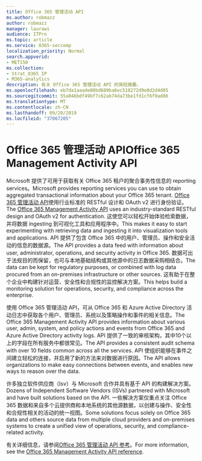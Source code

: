 ```yaml
---
title: Office 365 管理活动 API
ms.author: robmazz
author: robmazz
manager: laurawi
audience: ITPro
ms.topic: article
ms.service: O365-seccomp
localization_priority: Normal
search.appverid:
- MET150
ms.collection:
- Strat_O365_IP
- M365-analytics
description: 有关 Office 365 管理活动 API 的简短摘要。
ms.openlocfilehash: eb7da1aaade80bd689ba6ec518272d9e0d2d4d05
ms.sourcegitcommit: 55a046bdf49bf7c62ab74da73be1fd1cf6f0ad86
ms.translationtype: MT
ms.contentlocale: zh-CN
ms.lasthandoff: 09/20/2019
ms.locfileid: "37067205"
---
```

# <a name="office-365-management-activity-api"></a><span data-ttu-id="067fb-103">Office 365 管理活动 API</span><span class="sxs-lookup"><span data-stu-id="067fb-103">Office 365 Management Activity API</span></span>

<span data-ttu-id="067fb-104">Microsoft 提供了可用于获取有关 Office 365 租户的聚合事务性信息的 reporting services。</span><span class="sxs-lookup"><span data-stu-id="067fb-104">Microsoft provides reporting services you can use to obtain aggregated transactional information about your Office 365 tenant.</span></span> <span data-ttu-id="067fb-105">[Office 365 管理活动 API](https://docs.microsoft.com/office/office-365-management-api/office-365-management-apis-overview)使用行业标准的 RESTful 设计和 OAuth v2 进行身份验证。</span><span class="sxs-lookup"><span data-stu-id="067fb-105">The [Office 365 Management Activity API](https://docs.microsoft.com/office/office-365-management-api/office-365-management-apis-overview) uses an industry-standard RESTful design and OAuth v2 for authentication.</span></span> <span data-ttu-id="067fb-106">这使您可以轻松开始体验检索数据，并将数据 ingesting 到可视化工具和应用程序中。</span><span class="sxs-lookup"><span data-stu-id="067fb-106">This makes it easy to start experimenting with retrieving data and ingesting it into visualization tools and applications.</span></span> <span data-ttu-id="067fb-107">API 提供了包含 Office 365 中的用户、管理员、操作和安全活动的信息的数据源。</span><span class="sxs-lookup"><span data-stu-id="067fb-107">The API provides a data feed with information about user, administrator, operations, and security activity in Office 365.</span></span> <span data-ttu-id="067fb-108">数据可出于法规目的而保留，也可与本地基础结构或其他源中的日志数据采购相结合。</span><span class="sxs-lookup"><span data-stu-id="067fb-108">The data can be kept for regulatory purposes, or combined with log data procured from an on-premises infrastructure or other sources.</span></span> <span data-ttu-id="067fb-109">这有助于在整个企业中构建针对运营、安全性和合规性的监控解决方案。</span><span class="sxs-lookup"><span data-stu-id="067fb-109">This helps build a monitoring solution for operations, security, and compliance across the enterprise.</span></span>

<span data-ttu-id="067fb-110">使用 Office 365 管理活动 API，可从 Office 365 和 Azure Active Directory 活动日志中获取各个用户、管理员、系统以及策略操作和事件的相关信息。</span><span class="sxs-lookup"><span data-stu-id="067fb-110">The Office 365 Management Activity API provides information about various user, admin, system, and policy actions and events from Office 365 and Azure Active Directory activity logs.</span></span> <span data-ttu-id="067fb-111">API 提供了一致的审核架构，其中10个以上的字段在所有服务中都很常见。</span><span class="sxs-lookup"><span data-stu-id="067fb-111">The API provides a consistent audit schema with over 10 fields common across all the services.</span></span> <span data-ttu-id="067fb-112">API 使组织能够在事件之间建立轻松的连接，并启用了新的方法来对数据进行原因。</span><span class="sxs-lookup"><span data-stu-id="067fb-112">The API allows organizations to make easy connections between events, and enables new ways to reason over the data.</span></span>

<span data-ttu-id="067fb-113">许多独立软件供应商（Isv）与 Microsoft 合作并具有基于 API 的构建解决方案。</span><span class="sxs-lookup"><span data-stu-id="067fb-113">Dozens of Independent Software Vendors (ISVs) partnered with Microsoft and have built solutions based on the API.</span></span> <span data-ttu-id="067fb-114">一些解决方案仅重点关注 Office 365 数据和来自多个云提供商和本地系统的其他源数据，以创建与操作、安全性和合规性相关的活动的统一视图。</span><span class="sxs-lookup"><span data-stu-id="067fb-114">Some solutions focus solely on Office 365 data and others source data from multiple cloud providers and on-premises systems to create a unified view of operations, security, and compliance-related activity.</span></span> 

<span data-ttu-id="067fb-115">有关详细信息，请参阅[Office 365 管理活动 API 参考](https://docs.microsoft.com/office/office-365-management-api/office-365-management-activity-api-reference)。</span><span class="sxs-lookup"><span data-stu-id="067fb-115">For more information, see the [Office 365 Management Activity API reference](https://docs.microsoft.com/office/office-365-management-api/office-365-management-activity-api-reference).</span></span>
